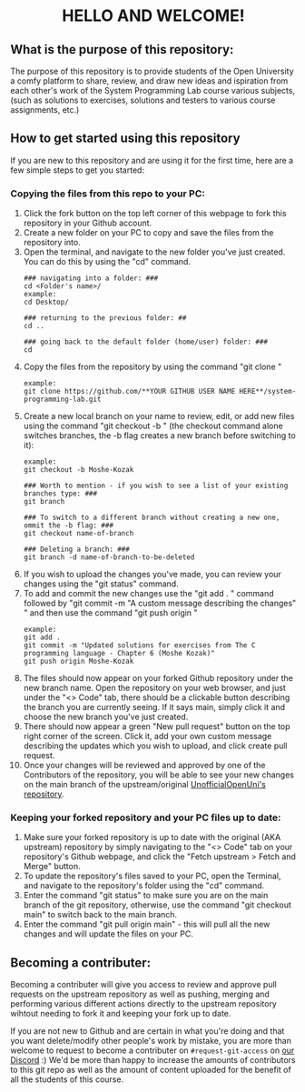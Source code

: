 <div align="center">
	<h1> HELLO AND WELCOME! </h1>
</div>

## What is the purpose of this repository:

The purpose of this repository is to provide students of the Open University a comfy platform to share, review, and draw new ideas and ispiration from each other's work of the System Programming Lab course various subjects, (such as solutions to exercises, solutions and testers to various course assignments, etc.)

## How to get started using this repository

If you are new to this repository and are using it for the first time, here are a few simple steps to get you started:

### Copying the files from this repo to your PC:
1. Click the fork button on the top left corner of this webpage to fork this repository in your Github account.
2. Create a new folder on your PC to copy and save the files from the repository into.
3. Open the terminal, and navigate to the new folder you've just created. You can do this by using the "cd" command.
	```
	### navigating into a folder: ###
	cd <Folder's name>/
	example:
	cd Desktop/

	### returning to the previous folder: ##
	cd ..

	### going back to the default folder (home/user) folder: ###
	cd
	```
4. Copy the files from the repository by using the command "git clone <url of the repository>"
	```
	example:
	git clone https://github.com/**YOUR GITHUB USER NAME HERE**/system-programming-lab.git
	```
5. Create a new local branch on your name to review, edit, or add new files using the command "git checkout -b <your name>" (the checkout command alone switches branches, the -b flag creates a new branch before switching to it):
	```
	example:
	git checkout -b Moshe-Kozak
	
	### Worth to mention - if you wish to see a list of your existing branches type: ###
	git branch
	
	### To switch to a different branch without creating a new one, ommit the -b flag: ###
	git checkout name-of-branch

	### Deleting a branch: ###
	git branch -d name-of-branch-to-be-deleted
	```
6. If you wish to upload the changes you've made, you can review your changes using the "git status" command.
7. To add and commit the new changes use the "git add . " command followed by "git commit -m "A custom message describing the changes" " and then use the command "git push origin <your branch name>"
	```
	example:
	git add .
	git commit -m "Updated solutions for exercises from The C programming language - Chapter 6 (Moshe Kozak)"
	git push origin Moshe-Kozak
	```
8. The files should now appear on your forked Github repository under the new branch name. Open the repository on your web browser, and just under the "<> Code" tab, there should be a clickable button describing the branch you are currently seeing. If it says main, simply click it and choose the new branch you've just created.
9. There should now appear a green "New pull request" button on the top right corner of the screen. Click it, add your own custom message describing the updates which you wish to upload, and click create pull request.
10. Once your changes will be reviewed and approved by one of the Contributors of the repository, you will be able to see your new changes on the main branch of the upstream/original [UnofficialOpenUni's repository](https://github.com/UnofficialOpenUni/system-programming-lab.git).

### Keeping your forked repository and your PC files up to date:
1. Make sure your forked repository is up to date with the original (AKA upstream) repository by simply navigating to the "<> Code" tab on your repository's Github webpage, and click the "Fetch upstream > Fetch and Merge" button.
2. To update the repository's files saved to your PC, open the Terminal, and navigate to the repository's folder using the "cd" command.
3. Enter the command "git status" to make sure you are on the main branch of the git repository, otherwise, use the command "git checkout main" to switch back to the main branch.
4. Enter the command "git pull origin main" - this will pull all the new changes and will update the files on your PC.


## Becoming a contributer:
Becoming a contributer will give you access to review and approve pull requests on the upstream repository as well as pushing, merging and performing various different actions directly to the upstream repository wihtout needing to fork it and keeping your fork up to date.

If you are not new to Github and are certain in what you're doing and that you want delete/modify other people's work by mistake, you are more than welcome to request to become a contributer on `#request-git-access` on [our Discord](https://discord.gg/SfHGVJ5s) :)
We'd be more than happy to increase the amounts of contributors to this git repo as well as the amount of content uploaded for the benefit of all the students of this course.
